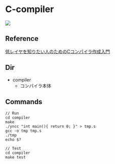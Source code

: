 # C-compiler

![](https://github.com/Yuta1004/yncc/workflows/Compiler%2DTest/badge.svg)

## Reference

[低レイヤを知りたい人のためのCコンパイラ作成入門](https://www.sigbus.info/compilerbook)

## Dir

- compiler
    - コンパイラ本体

## Commands

```
// Run
cd compiler
make
./yncc "int main(){ return 0; }" > tmp.s
gcc -o tmp tmp.s
./tmp
echo $?

// Test
cd compiler
make test
```
